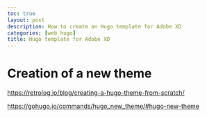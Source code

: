 ```yaml
---
toc: true
layout: post
description: How to create an Hugo template for Adobe XD
categories: [web hugo]
title: Hugo template for Adobe XD
---
```


# Creation of a new theme

https://retrolog.io/blog/creating-a-hugo-theme-from-scratch/

https://gohugo.io/commands/hugo_new_theme/#hugo-new-theme

